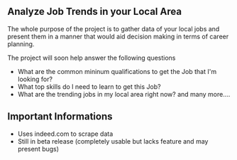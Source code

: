 ## Analyze Job Trends in your Local Area
The whole purpose of the project is to gather data of your local jobs and present them in a manner that would aid decision making in terms of career planning. 

The project will soon help answer the following questions
- What are the common mininum qualifications to get the Job that I'm looking for? 
- What top skills do I need to learn to get this Job? 
- What are the trending jobs in my local area right now?
and many more....

## Important Informations
- Uses indeed.com to scrape data
- Still in beta release (completely usable but lacks feature and may present bugs)

